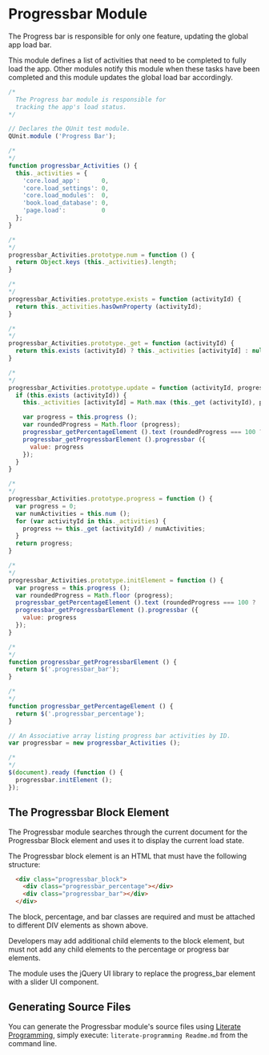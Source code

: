 Progressbar Module
==================

The Progress bar is responsible for only one feature, updating the global app load bar.

This module defines a list of activities that need to be completed to fully load the app. Other modules notify this module when these tasks have been completed and this module updates the global load bar accordingly.

```javascript
/*
  The Progress bar module is responsible for
  tracking the app's load status.
*/

// Declares the QUnit test module.
QUnit.module ('Progress Bar');

/*
*/
function progressbar_Activities () {
  this._activities = {
    'core.load_app':      0,
    'core.load_settings': 0,
    'core.load_modules':  0,
    'book.load_database': 0,
    'page.load':          0
  };
}

/*
*/
progressbar_Activities.prototype.num = function () {
  return Object.keys (this._activities).length;
}

/*
*/
progressbar_Activities.prototype.exists = function (activityId) {
  return this._activities.hasOwnProperty (activityId);
}

/*
*/
progressbar_Activities.prototype._get = function (activityId) {
  return this.exists (activityId) ? this._activities [activityId] : null;
}

/*
*/
progressbar_Activities.prototype.update = function (activityId, progress) {
  if (this.exists (activityId)) {
    this._activities [activityId] = Math.max (this._get (activityId), progress);

    var progress = this.progress ();
    var roundedProgress = Math.floor (progress);
    progressbar_getPercentageElement ().text (roundedProgress === 100 ? 'Fully Loaded' : (roundedProgress + '%'));
    progressbar_getProgressbarElement ().progressbar ({
      value: progress
    });
  }
}

/*
*/
progressbar_Activities.prototype.progress = function () {
  var progress = 0;
  var numActivities = this.num ();
  for (var activityId in this._activities) {
    progress += this._get (activityId) / numActivities;
  }
  return progress;
}

/*
*/
progressbar_Activities.prototype.initElement = function () {
  var progress = this.progress ();
  var roundedProgress = Math.floor (progress);
  progressbar_getPercentageElement ().text (roundedProgress === 100 ? 'Fully Loaded' : (roundedProgress + '%'));
  progressbar_getProgressbarElement ().progressbar ({
    value: progress
  });
}

/*
*/
function progressbar_getProgressbarElement () {
  return $('.progressbar_bar');
}

/*
*/
function progressbar_getPercentageElement () {
  return $('.progressbar_percentage');
}

// An Associative array listing progress bar activities by ID.
var progressbar = new progressbar_Activities ();

/*
*/
$(document).ready (function () {
  progressbar.initElement ();
});
```

The Progressbar Block Element
-----------------------------

The Progressbar module searches through the current document for the Progressbar Block element and uses it to display the current load state.

The Progressbar block element is an HTML that must have the following structure:

```html
  <div class="progressbar_block">
    <div class="progressbar_percentage"></div>
    <div class="progressbar_bar"></div>
  </div>
```

The block, percentage, and bar classes are required and must be attached to different DIV elements as shown above.

Developers may add additional child elements to the block element, but must not add any child elements to the percentage or progress bar elements.

The module uses the jQuery UI library to replace the progress_bar element with a slider UI component.


Generating Source Files
-----------------------

You can generate the Progressbar module's source files using [Literate Programming](https://github.com/jostylr/literate-programming), simply execute:
`literate-programming Readme.md`
from the command line.

<!---
#### Progressbar.js
```
_"Progressbar Module"
```
[progressbar.js](#Progressbar.js "save:")
-->

